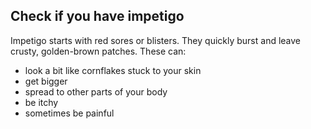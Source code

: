 ## Check if you have impetigo

Impetigo starts with red sores or blisters. They quickly burst and leave crusty, golden-brown patches. These can:

- look a bit like cornflakes stuck to your skin
- get bigger
- spread to other parts of your body
- be itchy
- sometimes be painful